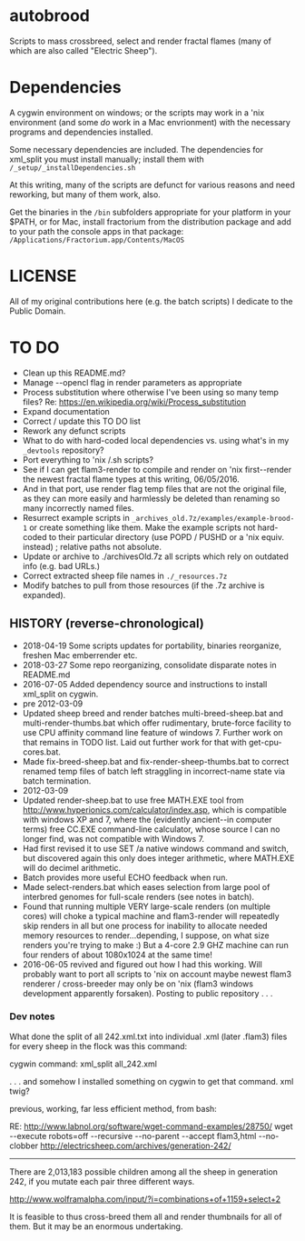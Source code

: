 # autobrood
Scripts to mass crossbreed, select and render fractal flames (many of which are also called "Electric Sheep").

# Dependencies
A cygwin environment on windows; or the scripts may work in a 'nix environment (and some _do_ work in a Mac envrionment) with the necessary programs and dependencies installed.

Some necessary dependencies are included. The dependencies for xml_split you must install manually; install them with `/_setup/_installDependencies.sh`

At this writing, many of the scripts are defunct for various reasons and need reworking, but many of them work, also.

Get the binaries in the `/bin` subfolders appropriate for your platform in your $PATH, or for Mac, install fractorium from the distribution package and add to your path the console apps in that package: `/Applications/Fractorium.app/Contents/MacOS`

# LICENSE
All of my original contributions here (e.g. the batch scripts) I dedicate to the Public Domain.

# TO DO
- Clean up this README.md?
- Manage --opencl flag in render parameters as appropriate
- Process substitution where otherwise I've been using so many temp files? Re:
https://en.wikipedia.org/wiki/Process_substitution
- Expand documentation
- Correct / update this TO DO list
- Rework any defunct scripts
- What to do with hard-coded local dependencies vs. using what's in my `_devtools` repository?
- Port everything to 'nix /.sh scripts?
- See if I can get flam3-render to compile and render on 'nix first--render the newest fractal flame types at this writing, 06/05/2016.
 - And in that port, use render flag temp files that are not the original file, as they can more easily and harmlessly be deleted than renaming so many incorrectly named files.
- Resurrect example scripts in `_archives_old.7z/examples/example-brood-1` or create something like them. Make the example scripts not hard-coded to their particular directory (use POPD / PUSHD or a 'nix equiv. instead) ; relative paths not absolute.
- Update or archive to ./archivesOld.7z all scripts which rely on outdated info (e.g. bad URLs.)
- Correct extracted sheep file names in `./_resources.7z`
- Modify batches to pull from those resources (if the .7z archive is expanded).

## HISTORY (reverse-chronological)

- 2018-04-19 Some scripts updates for portability, binaries reorganize, freshen Mac emberrender etc.
- 2018-03-27 Some repo reorganizing, consolidate disparate notes in README.md
- 2016-07-05 Added dependency source and instructions to install xml_split on cygwin.
- pre 2012-03-09
 - Updated sheep breed and render batches multi-breed-sheep.bat and multi-render-thumbs.bat which offer rudimentary, brute-force facility to use CPU affinity command line feature of windows 7. Further work on that remains in TODO list. Laid out further work for that with get-cpu-cores.bat.
- Made fix-breed-sheep.bat and fix-render-sheep-thumbs.bat to correct renamed temp files of batch left straggling in incorrect-name state via batch termination.
- 2012-03-09
 - Updated render-sheep.bat to use free MATH.EXE tool from http://www.hyperionics.com/calculator/index.asp, which is compatible with windows XP and 7, where the (evidently ancient--in computer terms) free CC.EXE command-line calculator, whose source I can no longer find, was not compatible with Windows 7.
 - Had first revised it to use SET /a native windows command and switch, but discovered again this only does integer arithmetic, where MATH.EXE will do decimel arithmetic.
 - Batch provides more useful ECHO feedback when run.
 - Made select-renders.bat which eases selection from large pool of interbred genomes for full-scale renders (see notes in batch).
 - Found that running multiple VERY large-scale renders (on multiple cores) will choke a typical machine and flam3-render will repeatedly skip renders in all but one process for inability to allocate needed memory resources to render...depending, I suppose, on what size renders you're trying to make :) But a 4-core 2.9 GHZ machine can run four renders of about 1080x1024 at the same time!
- 2016-06-05 revived and figured out how I had this working. Will probably want to port all scripts to 'nix on account maybe newest flam3 renderer / cross-breeder may only be on 'nix (flam3 windows development apparently forsaken). Posting to public repository . . .

### Dev notes
What done the split of all 242.xml.txt into individual .xml (later .flam3) files for every sheep in the flock was this command:

cygwin command:
xml_split all_242.xml

. . . and somehow I installed something on cygwin to get that command. xml twig?

previous, working, far less efficient method, from bash:

RE: http://www.labnol.org/software/wget-command-examples/28750/
wget --execute robots=off --recursive --no-parent --accept flam3,html --no-clobber http://electricsheep.com/archives/generation-242/

----
There are 2,013,183 possible children among all the sheep in generation 242, if you mutate each pair three different ways.

http://www.wolframalpha.com/input/?i=combinations+of+1159+select+2

It is feasible to thus cross-breed them all and render thumbnails for all of them. But it may be an enormous undertaking.